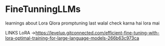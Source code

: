 # FineTunningLLMs

learnings about Lora Qlora promptuning
last walal check karna hai lora mai


LINKS 
LoRA ->https://levelup.gitconnected.com/efficient-fine-tuning-with-lora-optimal-training-for-large-language-models-266b63c973ca
